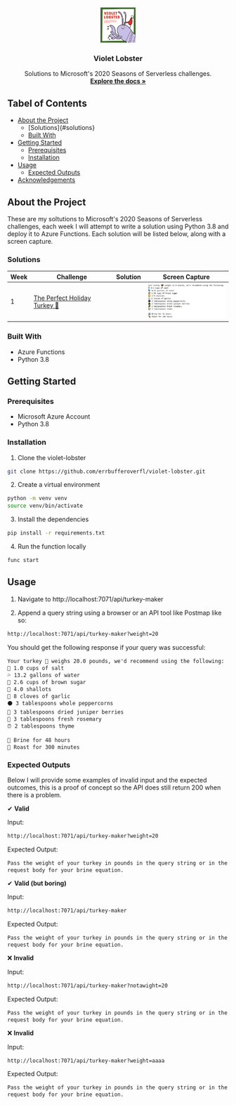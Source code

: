 <br />
<p align="center">
  <a href="https://github.com/errbufferoverfl/violet-lobster">
    <img src="imgs/logo.png" alt="Logo" width="80" height="80">
  </a>

<h3 align="center">Violet Lobster</h3>

  <p align="center">
    Solutions to Microsoft's 2020 Seasons of Serverless challenges.
    <br />
    <a href="https://github.com/microsoft/Seasons-of-Serverless"><strong>Explore the docs »</strong></a>
    <br />
  </p>
</p>

## Tabel of Contents
<!-- TABLE OF CONTENTS -->

* [About the Project](#about-the-project)
  * [Solutions]{#solutions}
  * [Built With](#built-with)
* [Getting Started](#getting-started)
  * [Prerequisites](#prerequisites)
  * [Installation](#installation)
* [Usage](#usage)
  * [Expected Outputs](#expected-outputs)
* [Acknowledgements](#acknowledgements)

## About the Project
<!-- ABOUT THE PROJECT -->

These are my soltutions to Microsoft's 2020 Seasons of Serverless challenges, each week I will attempt to write a solution using Python 3.8 and deploy it to Azure Functions. Each solution will be listed below, along with a screen capture.

### Solutions
<!-- SOLUTIONS -->

| Week | Challenge | Solution | Screen Capture |
|------|-----------|----------|----------------|
| 1    | [The Perfect Holiday Turkey 🦃](https://github.com/microsoft/Seasons-of-Serverless/blob/main/Nov-23-2020.md) | | <img src="imgs/turkey-recipe.PNG" alt="Image of Product" width="200">

### Built With
<!-- BUILT WITH -->

* Azure Functions
* Python 3.8

## Getting Started
<!-- GETTING STARTED -->

### Prerequisites
<!-- PREREQUISITES -->

* Microsoft Azure Account
* Python 3.8

### Installation
<!-- INSTALLATION -->

1. Clone the violet-lobster
```sh
git clone https://github.com/errbufferoverfl/violet-lobster.git
```
2. Create a virtual environment
```sh
python -m venv venv
source venv/bin/activate
```
3. Install the dependencies
```sh
pip install -r requirements.txt
```
4. Run the function locally
```sh
func start
```
## Usage
<!-- USAGE -->

1. Navigate to http://localhost:7071/api/turkey-maker

2. Append a query string using a browser or an API tool like Postmap like so:
```sh
http://localhost:7071/api/turkey-maker?weight=20
```
You should get the following response if your query was successful:
```
Your turkey 🦃 weighs 20.0 pounds, we'd recommend using the following:
🧂 1.0 cups of salt
💦 13.2 gallons of water
🍯 2.6 cups of brown sugar
🧅 4.0 shallots
🧄 8 cloves of garlic
⚫ 3 tablespoons whole peppercorns
🍒 3 tablespoons dried juniper berries
🌿 3 tablespoons fresh rosemary
⏰ 2 tablespoons thyme

🌊 Brine for 48 hours
🍗 Roast for 300 minutes
```

### Expected Outputs

Below I will provide some examples of invalid input and the expected outcomes, this is a proof of concept so the API does still return 200 when there is a problem.

✔ **Valid**

Input:
```sh
http://localhost:7071/api/turkey-maker?weight=20
```

Expected Output:
```
Pass the weight of your turkey in pounds in the query string or in the request body for your brine equation.
```

✔ **Valid (but boring)**

Input:
```sh
http://localhost:7071/api/turkey-maker
```

Expected Output:
```
Pass the weight of your turkey in pounds in the query string or in the request body for your brine equation.
```

❌ **Invalid**

Input:
```sh
http://localhost:7071/api/turkey-maker?notawight=20
```

Expected Output:
```
Pass the weight of your turkey in pounds in the query string or in the request body for your brine equation.
```

❌ **Invalid**

Input:
```sh
http://localhost:7071/api/turkey-maker?weight=aaaa
```

Expected Output:
```
Pass the weight of your turkey in pounds in the query string or in the request body for your brine equation.
```
